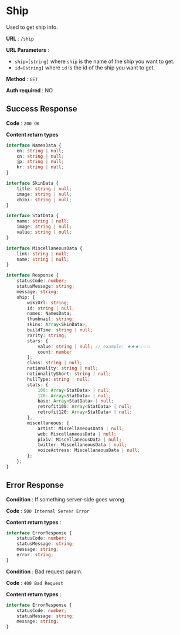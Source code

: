 # Ship

Used to get ship info.

**URL** : `/ship`

**URL Parameters** :
- `ship=[string]` where `ship` is the name of the ship you want to get.
- `id=[string]` where `id` is the id of the ship you want to get.

**Method** : `GET`

**Auth required** : NO

## Success Response

**Code** : `200 OK`

**Content return types**

```ts
interface NamesData {
    en: string | null;
    cn: string | null;
    jp: string | null;
    kr: string | null;
}

interface SkinData {
    title: string | null;
    image: string | null;
    chibi: string | null;
}

interface StatData {
    name: string | null;
    image: string | null;
    value: string | null;
}

interface MiscellaneousData {
    link: string | null;
    name: string | null;
}

interface Response {
    statusCode: number;
    statusMessage: string;
    message: string;
    ship: {
        wikiUrl: string;
        id: string | null;
        names: NamesData;
        thumbnail: string;
        skins: Array<SkinData>;
        buildTime: string | null;
        rarity: string;
        stars: {
            value: string | null; // example: ★★★☆☆☆
            count: number
        };
        class: string | null;
        nationality: string | null;
        nationalityShort: string | null;
        hullType: string | null;
        stats: {
            100: Array<StatData> | null;
            120: Array<StatData> | null;
            base: Array<StatData> | null;
            retrofit100: Array<StatData> | null;
            retrofit120: Array<StatData> | null;
        },
        miscellaneous: {
            artist: MiscellaneousData | null;
            web: MiscellaneousData | null;
            pixiv: MiscellaneousData | null;
            twitter: MiscellaneousData | null;
            voiceActress: MiscellaneousData | null;
        };
    };
}
```

## Error Response

**Condition** : If something server-side goes wrong.

**Code** : `500 Internal Server Error`

**Content return types** :

```ts
interface ErrorResponse {
    statusCode: number;
    statusMessage: string;
    message: string;
    error: string;
}
```

**Condition** : Bad request param.

**Code** : `400 Bad Request`

**Content return types** :

```ts
interface ErrorResponse {
    statusCode: number;
    statusMessage: string;
    message: string;
}
```
